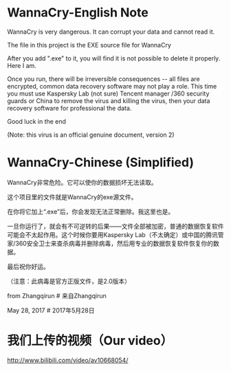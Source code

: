 # WannaCry-English Note
WannaCry is very dangerous. It can corrupt your data and cannot read it.

The file in this project is the EXE source file for WannaCry

After you add ".exe" to it, you will find it is not possible to delete it properly. Here I am.

Once you run, there will be irreversible consequences -- all files are encrypted, common data recovery software may not play a role. This time you must use Kaspersky Lab (not sure) Tencent manager /360 security guards or China to remove the virus and killing the virus, then your data recovery software for professional the data.

Good luck in the end

(Note: this virus is an official genuine document, version 2)


# WannaCry-Chinese (Simplified)

WannaCry非常危险。它可以使你的数据损坏无法读取。

这个项目里的文件就是WannaCry的exe源文件。

在你将它加上“.exe”后，你会发现无法正常删除。我这里也是。

一旦你运行了，就会有不可逆转的后果——文件全部被加密，普通的数据恢复软件可能会不太起作用。这个时候你要用Kaspersky Lab（不太确定）或中国的腾讯管家/360安全卫士来查杀病毒并删除病毒，然后用专业的数据恢复软件恢复你的数据。

最后祝你好运。

（注意：此病毒是官方正版文件，是2.0版本）

from Zhangqirun # 来自Zhangqirun

May 28, 2017    # 2017年5月28日

# 我们上传的视频（Our video）
http://www.bilibili.com/video/av10668054/
